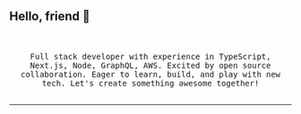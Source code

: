 ## Hello, friend 👋

<p align="center">
<!--   <img src="https://raw.githubusercontent.com/coderjojo/coderjojo/master/img/github.gif" width=100> -->
<br><br>
  <samp>
Full stack developer with experience in TypeScript, Next.js, Node, GraphQL, AWS. Excited by open source collaboration. Eager to learn, build, and play with new tech. Let's create something awesome together!
    <br>
    <br>
  </samp>
</p>
<hr>

